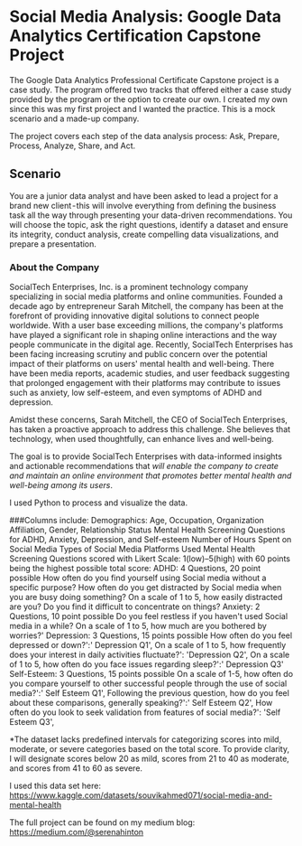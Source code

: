 # Social Media Analysis: Google Data Analytics Certification Capstone Project

The Google Data Analytics Professional Certificate Capstone project is a case study. The program offered two tracks that offered either a case study provided by the program or the option to create our own. I created my own since this was my first project and I wanted the practice. This is a mock scenario and a made-up company.

The project covers each step of the data analysis process: Ask, Prepare, Process, Analyze, Share, and Act.

## Scenario

You are a junior data analyst and have been asked to lead a project for a brand new client - this will involve everything from defining the business task all the way through presenting your data-driven recommendations. You will choose the topic, ask the right questions, identify a dataset and ensure its integrity, conduct analysis, create compelling data visualizations, and prepare a presentation.

### About the Company

SocialTech Enterprises, Inc. is a prominent technology company specializing in social media platforms and online communities. Founded a decade ago by entrepreneur Sarah Mitchell, the company has been at the forefront of providing innovative digital solutions to connect people worldwide. With a user base exceeding millions, the company's platforms have played a significant role in shaping online interactions and the way people communicate in the digital age.
Recently, SocialTech Enterprises has been facing increasing scrutiny and public concern over the potential impact of their platforms on users' mental health and well-being. There have been media reports, academic studies, and user feedback suggesting that prolonged engagement with their platforms may contribute to issues such as anxiety, low self-esteem, and even symptoms of ADHD and depression.

Amidst these concerns, Sarah Mitchell, the CEO of SocialTech Enterprises, has taken a proactive approach to address this challenge. She believes that technology, when used thoughtfully, can enhance lives and well-being.

The goal is to provide SocialTech Enterprises with data-informed insights and actionable recommendations that _will enable the company to create and maintain an online environment that promotes better mental health and well-being among its users_.

I used Python to process and visualize the data. 

###Columns include:
 Demographics: Age, Occupation, Organization Affiliation, Gender, Relationship Status
 Mental Health Screening Questions for ADHD, Anxiety, Depression, and Self-esteem
 Number of Hours Spent on Social Media
 Types of Social Media Platforms Used
 Mental Health Screening Questions scored with Likert Scale: 1(low)–5(high) with 60 points being the highest possible total score: 
   ADHD: 4 Questions, 20 point possible
    How often do you find yourself using Social media without a specific purpose?
    How often do you get distracted by Social media when you are busy doing something?
    On a scale of 1 to 5, how easily distracted are you?
    Do you find it difficult to concentrate on things?
   Anxiety: 2 Questions, 10 point possible
    Do you feel restless if you haven't used Social media in a while?
    On a scale of 1 to 5, how much are you bothered by worries?'
   Depression: 3 Questions, 15 points possible
    How often do you feel depressed or down?':' Depression Q1',
    On a scale of 1 to 5, how frequently does your interest in daily activities fluctuate?': 'Depression Q2',
    On a scale of 1 to 5, how often do you face issues regarding sleep?':' Depression Q3' 
   Self-Esteem: 3 Questions, 15 points possible
    On a scale of 1-5, how often do you compare yourself to other successful people through the use of social media?':' Self Esteem Q1',
    Following the previous question, how do you feel about these comparisons, generally speaking?':' Self Esteem Q2',
    How often do you look to seek validation from features of social media?': 'Self Esteem Q3',

*The dataset lacks predefined intervals for categorizing scores into mild, moderate, or severe categories based on the total score. To provide clarity, I will designate scores below 20 as mild, scores from 21 to 40 as moderate, and scores from 41 to 60 as severe.

I used this data set here: https://www.kaggle.com/datasets/souvikahmed071/social-media-and-mental-health

The full project can be found on my medium blog: https://medium.com/@serenahinton
